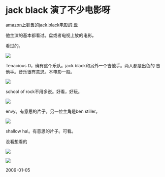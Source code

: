 # jack black 演了不少电影呀

[amazon上销售的jack black电影的
盘
](http://www.amazon.com/s?ie=UTF8&search-alias=dvd&field-keywords=Jack%20Black)

他主演的基本都看过。盘或者电视上放的电影。

看过的。

![](http://ecx.images-amazon.com/images/I/51VHcRtQbnL._SL160_AA115_.jpg)

Tenacious D，确有这个乐队。jack black和另外一个吉他手。两人都是出色的
吉他手。音乐很有意思。本电影一般。

![](http://ecx.images-amazon.com/images/I/51283JTE9QL._SL160_AA115_.jpg)

school of rock不用多说。好看，好玩。

![](http://ecx.images-amazon.com/images/I/51AR4B8M2VL._SL160_AA115_.jpg)

envy。有意思的片子。另一位主角是ben stiller。

![](http://ecx.images-amazon.com/images/I/51N1MV5V7PL._SL160_AA115_.jpg)

shallow hal。有意思的片子。可看。

没看想看的

![](http://ecx.images-amazon.com/images/I/51EJY4YVCSL._SL160_AA115_.jpg)

![](http://ecx.images-amazon.com/images/I/51NXRB7N6PL._SL160_AA115_.jpg)


2009-01-05